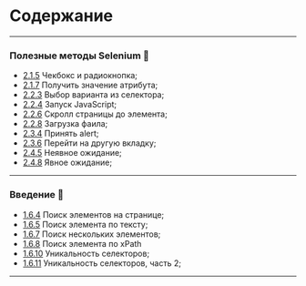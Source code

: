 # Содержание
- - -
### Полезные методы Selenium &#128204;
* [2.1.5](https://github.com/petushoque/selenium_course/blob/main/2_section_(methods)/lesson1_step5.py) Чекбокс и радиокнопка;
* [2.1.7](https://github.com/petushoque/selenium_course/blob/main/2_section_(methods)/lesson1_step7.py) Получить значение атрибута;
* [2.2.3](https://github.com/petushoque/selenium_course/blob/main/2_section_(methods)/lesson2_step3.py) Выбор варианта из селектора;
* [2.2.4](https://github.com/petushoque/selenium_course/blob/main/2_section_(methods)/lesson2_step4.py) Запуск JavaScript;
* [2.2.6](https://github.com/petushoque/selenium_course/blob/main/2_section_(methods)/lesson2_step6.py) Скролл страницы до элемента;
* [2.2.8](https://github.com/petushoque/selenium_course/blob/main/2_section_(methods)/lesson2_step8.py) Загрузка фаила;
* [2.3.4](https://github.com/petushoque/selenium_course/blob/main/2_section_(methods)/lesson3_step4.py) Принять alert;
* [2.3.6](https://github.com/petushoque/selenium_course/blob/main/2_section_(methods)/lesson3_step6.py) Перейти на другую вкладку;
* [2.4.5](https://github.com/petushoque/selenium_course/blob/main/2_section_(methods)/lesson4_step5.py) Неявное ожидание;
* [2.4.8](https://github.com/petushoque/selenium_course/blob/main/2_section_(methods)/lesson4_step8.py) Явное ожидание;
- - -
### Введение &#128118;
* [1.6.4](https://github.com/petushoque/selenium_course/blob/main/1_section_(intro)/lesson6_step4.py) Поиск элементов на странице;
* [1.6.5](https://github.com/petushoque/selenium_course/blob/main/1_section_(intro)/lesson6_step5.py) Поиск элемента по тексту;
* [1.6.7](https://github.com/petushoque/selenium_course/blob/main/1_section_(intro)/lesson6_step7.py) Поиск нескольких элементов;
* [1.6.8](https://github.com/petushoque/selenium_course/blob/main/1_section_(intro)/lesson6_step8.py) Поиск элемента по xPath
* [1.6.10](https://github.com/petushoque/selenium_course/blob/main/1_section_(intro)/lesson6_step10.py) Уникальность селекторов;
* [1.6.11](https://github.com/petushoque/selenium_course/blob/main/1_section_(intro)/lesson6_step11.py) Уникальность селекторов, часть 2;
- - -